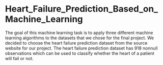 # Heart_Failure_Prediction_Based_on_Machine_Learning
The goal of this machine learning task is to apply three different machine learning algorithms
to the datasets that we chose for the final project. We decided to choose the heart failure prediction dataset from the source
website for our project. The heart failure prediction dataset has 918 nonnull
observations which can be used to classify whether the heart of a patient will fail or not.
